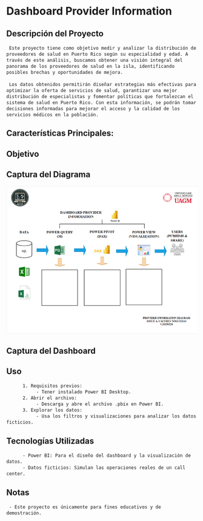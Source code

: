 # Dashboard Provider Information


## Descripción del Proyecto
     Este proyecto tiene como objetivo medir y analizar la distribución de proveedores de salud en Puerto Rico según su especialidad y edad. A través de este análisis, buscamos obtener una visión integral del panorama de los proveedores de salud en la isla, identificando posibles brechas y oportunidades de mejora.

     Los datos obtenidos permitirán diseñar estrategias más efectivas para optimizar la oferta de servicios de salud, garantizar una mejor distribución de especialistas y fomentar políticas que fortalezcan el sistema de salud en Puerto Rico. Con esta información, se podrán tomar decisiones informadas para mejorar el acceso y la calidad de los servicios médicos en la población.

## Características Principales:

## Objetivo

## Captura del Diagrama

![alt text](Img-01.png)

## Captura del Dashboard

## Uso 
          1. Requisitos previos:
               - Tener instalado Power BI Desktop.
          2. Abrir el archivo:
               - Descarga y abre el archivo .pbix en Power BI.
          3. Explorar los datos:
               - Usa los filtros y visualizaciones para analizar los datos ficticios.

## Tecnologías Utilizadas
          - Power BI: Para el diseño del dashboard y la visualización de datos.
          - Datos ficticios: Simulan las operaciones reales de un call center.              

## Notas
     - Este proyecto es únicamente para fines educativos y de demostración.